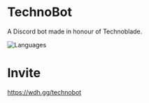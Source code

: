 # TechnoBot
A Discord bot made in honour of Technoblade.

![Languages](https://skillicons.dev/icons?i=nodejs)

# Invite
https://wdh.gg/technobot

